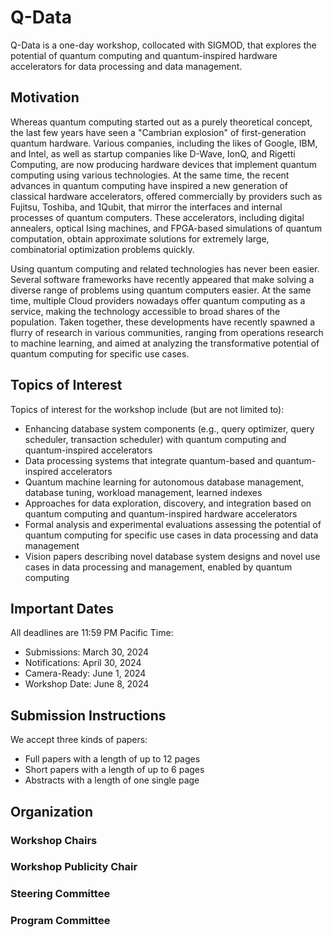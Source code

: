 # Q-Data

Q-Data is a one-day workshop, collocated with SIGMOD, that explores the potential of quantum computing and quantum-inspired hardware accelerators for data processing and data management.

## Motivation

Whereas quantum computing started out as a purely theoretical concept, the last few years have seen a "Cambrian explosion" of first-generation quantum hardware. Various companies, including the likes of Google, IBM, and Intel, as well as startup companies like D-Wave, IonQ, and Rigetti Computing, are now producing hardware devices that implement quantum computing using various technologies. At the same time, the recent advances in quantum computing have inspired a new generation of classical hardware accelerators, offered commercially by providers such as Fujitsu, Toshiba, and 1Qubit, that mirror the interfaces and internal processes of quantum computers. These accelerators, including digital annealers, optical Ising machines, and FPGA-based simulations of quantum computation, obtain approximate solutions for extremely large, combinatorial optimization problems quickly.

Using quantum computing and related technologies has never been easier. Several software frameworks have recently appeared that make solving a diverse range of problems using quantum computers easier. At the same time, multiple Cloud providers nowadays offer quantum computing as a service, making the technology accessible to broad shares of the population.  Taken together, these developments have recently spawned a flurry of research in various communities, ranging from operations research to machine learning, and aimed at analyzing the transformative potential of quantum computing for specific use cases. 

## Topics of Interest

Topics of interest for the workshop include (but are not limited to):
- Enhancing database system components (e.g., query optimizer, query scheduler, transaction scheduler) with quantum computing and quantum-inspired accelerators
- Data processing systems that integrate quantum-based and quantum-inspired accelerators
- Quantum machine learning for autonomous database management, database tuning, workload management, learned indexes
- Approaches for data exploration, discovery, and integration based on quantum computing and quantum-inspired hardware accelerators
- Formal analysis and experimental evaluations assessing the potential of quantum computing for specific use cases in data processing and data management
- Vision papers describing novel database system designs and novel use cases in data processing and management, enabled by quantum computing

## Important Dates

All deadlines are 11:59 PM Pacific Time:
- Submissions: March 30, 2024
- Notifications: April 30, 2024
- Camera-Ready: June 1, 2024
- Workshop Date: June 8, 2024

## Submission Instructions

We accept three kinds of papers:
- Full papers with a length of up to 12 pages
- Short papers with a length of up to 6 pages
- Abstracts with a length of one single page

## Organization

### Workshop Chairs

### Workshop Publicity Chair

### Steering Committee

### Program Committee
